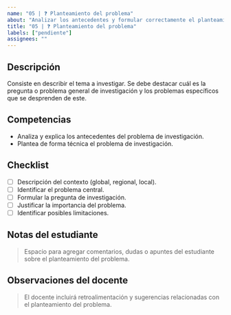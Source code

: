 ```yaml
---
name: "05 | ❓ Planteamiento del problema"
about: "Analizar los antecedentes y formular correctamente el planteamiento del problema de investigación."
title: "05 | ❓ Planteamiento del problema"
labels: ["pendiente"]
assignees: ""
---
```


## Descripción
Consiste en describir el tema a investigar. Se debe destacar cuál es la pregunta o problema general de investigación y los problemas específicos que se desprenden de este.

## Competencias
- Analiza y explica los antecedentes del problema de investigación.  
- Plantea de forma técnica el problema de investigación.  

## Checklist
- [ ] Descripción del contexto (global, regional, local).  
- [ ] Identificar el problema central.  
- [ ] Formular la pregunta de investigación.  
- [ ] Justificar la importancia del problema.  
- [ ] Identificar posibles limitaciones.  

## Notas del estudiante
> Espacio para agregar comentarios, dudas o apuntes del estudiante sobre el planteamiento del problema.

## Observaciones del docente
> El docente incluirá retroalimentación y sugerencias relacionadas con el planteamiento del problema.

